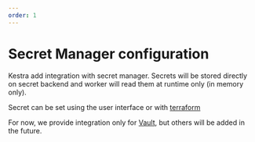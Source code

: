 ```yaml
---
order: 1
---
```

# Secret Manager configuration

Kestra add integration with secret manager. Secrets will be stored directly on secret backend and worker will read them at runtime only (in memory only).

Secret can be set using the user interface or with [terraform](/docs/terraform/resources/namespace_secret.md)

For now, we provide integration only for [Vault](https://www.vaultproject.io/), but others will be added in the future.

<ChildTableOfContents />
